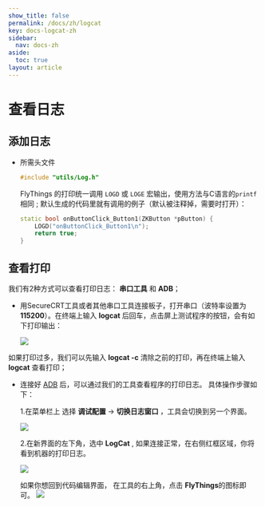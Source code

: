 ```yaml
---
show_title: false
permalink: /docs/zh/logcat
key: docs-logcat-zh
sidebar:
  nav: docs-zh
aside:
  toc: true
layout: article
---
```


# 查看日志
## 添加日志
* 所需头文件  
  ```c++
  #include "utils/Log.h"
  ```
  FlyThings 的打印统一调用 `LOGD` 或 `LOGE` 宏输出，使用方法与C语言的`printf`相同 ; 默认生成的代码里就有调用的例子（默认被注释掉，需要时打开）：

    ```c++
    static bool onButtonClick_Button1(ZKButton *pButton) {
        LOGD("onButtonClick_Button1\n");
        return true;
    }
    ```

## 查看打印
我们有2种方式可以查看打印日志： **串口工具** 和 **ADB**；
* 用SecureCRT工具或者其他串口工具连接板子，打开串口（波特率设置为**115200**）。在终端上输入 **logcat** 后回车，点击屏上测试程序的按钮，会有如下打印输出：

   ![](images/logcat_zkgui.png)

如果打印过多，我们可以先输入 **logcat -c** 清除之前的打印，再在终端上输入 **logcat** 查看打印；
* 连接好 [ADB](adb_debug) 后，可以通过我们的工具查看程序的打印日志。 具体操作步骤如下：

  1.在菜单栏上 选择 **调试配置** -> **切换日志窗口** ，工具会切换到另一个界面。
 
   ![](assets/ide/log_perspective.png)

  2.在新界面的左下角，选中 **LogCat** , 如果连接正常，在右侧红框区域，你将看到机器的打印日志。

   ![](assets/ide/log_view.png)
 
   如果你想回到代码编辑界面， 在工具的右上角，点击 **FlyThings**的图标即可。
     ![](assets/ide/perspective_fly.png)
